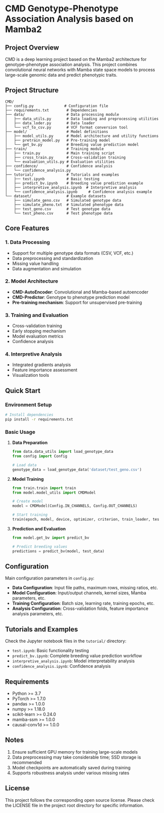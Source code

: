 # CMD Genotype-Phenotype Association Analysis based on Mamba2

## Project Overview

CMD is a deep learning project based on the Mamba2 architecture for genotype-phenotype association analysis. This project combines convolutional neural networks with Mamba state space models to process large-scale genomic data and predict phenotypic traits.

## Project Structure

```
CMD/
├── config.py              # Configuration file
├── requirements.txt        # Dependencies
├── data/                   # Data processing module
│   ├── data_utils.py       # Data loading and preprocessing utilities
│   ├── data_loder.py       # Data loader
│   └── vcf_to_csv.py       # VCF format conversion tool
├── model/                  # Model definitions
│   ├── model_utils.py      # Model architecture and utility functions
│   ├── pretrain_model.py   # Pre-training model
│   └── get_bv.py           # Breeding value prediction model
├── train/                  # Training module
│   ├── train.py            # Main training script
│   ├── cross_train.py      # Cross-validation training
│   └── evaluation_utils.py # Evaluation utilities
├── confidence/             # Confidence analysis
│   └── confidence_analysis.py
├── tutorial/               # Tutorials and examples
│   ├── test.ipynb          # Basic testing
│   ├── predict_bv.ipynb    # Breeding value prediction example
│   ├── interpretive_analysis.ipynb  # Interpretive analysis
│   └── confidence_analysis.ipynb     # Confidence analysis example
└── dataset/                # Example datasets
    ├── simulate_geno.csv   # Simulated genotype data
    ├── simulate_pheno.txt  # Simulated phenotype data
    ├── test_geno.csv       # Test genotype data
    └── test_pheno.csv      # Test phenotype data
```

## Core Features

### 1. Data Processing
- Support for multiple genotype data formats (CSV, VCF, etc.)
- Data preprocessing and standardization
- Missing value handling
- Data augmentation and simulation

### 2. Model Architecture
- **CMD-AutoEncoder**: Convolutional and Mamba-based autoencoder
- **CMD-Predictor**: Genotype to phenotype prediction model
- **Pre-training mechanism**: Support for unsupervised pre-training

### 3. Training and Evaluation
- Cross-validation training
- Early stopping mechanism
- Model evaluation metrics
- Confidence analysis

### 4. Interpretive Analysis
- Integrated gradients analysis
- Feature importance assessment
- Visualization tools

## Quick Start

### Environment Setup

```bash
# Install dependencies
pip install -r requirements.txt
```

### Basic Usage

1. **Data Preparation**
   ```python
   from data.data_utils import load_genotype_data
   from config import Config
   
   # Load data
   genotype_data = load_genotype_data('dataset/test_geno.csv')
   ```

2. **Model Training**
   ```python
   from train.train import train
   from model.model_utils import CMDModel
   
   # Create model
   model = CMDModel(Config.IN_CHANNELS, Config.OUT_CHANNELS)
   
   # Start training
   train(epoch, model, device, optimizer, criterion, train_loader, test_loader)
   ```

3. **Prediction and Evaluation**
   ```python
   from model.get_bv import predict_bv
   
   # Predict breeding values
   predictions = predict_bv(model, test_data)
   ```

## Configuration

Main configuration parameters in `config.py`:

- **Data Configuration**: Input file paths, maximum rows, missing ratios, etc.
- **Model Configuration**: Input/output channels, kernel sizes, Mamba parameters, etc.
- **Training Configuration**: Batch size, learning rate, training epochs, etc.
- **Analysis Configuration**: Cross-validation folds, feature importance analysis parameters, etc.

## Tutorials and Examples

Check the Jupyter notebook files in the `tutorial/` directory:

- `test.ipynb`: Basic functionality testing
- `predict_bv.ipynb`: Complete breeding value prediction workflow
- `interpretive_analysis.ipynb`: Model interpretability analysis
- `confidence_analysis.ipynb`: Confidence analysis

## Requirements

- Python >= 3.7
- PyTorch >= 1.7.0
- pandas >= 1.0.0
- numpy >= 1.18.0
- scikit-learn >= 0.24.0
- mamba-ssm >= 1.0.0
- causal-conv1d >= 1.0.0

## Notes

1. Ensure sufficient GPU memory for training large-scale models
2. Data preprocessing may take considerable time; SSD storage is recommended
3. Model checkpoints are automatically saved during training
4. Supports robustness analysis under various missing rates

## License

This project follows the corresponding open source license. Please check the LICENSE file in the project root directory for specific information.
